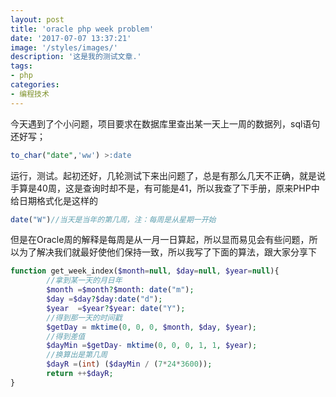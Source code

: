 ```yaml
---
layout: post
title: 'oracle php week problem'
date: '2017-07-07 13:37:21'
image: '/styles/images/'
description: '这是我的测试文章.'
tags:
- php
categories:
- 编程技术
---
```



今天遇到了个小问题，项目要求在数据库里查出某一天上一周的数据列，sql语句还好写；
```sql
to_char("date",'ww') >:date  
```
运行，测试。起初还好，几轮测试下来出问题了，总是有那么几天不正确，就是说手算是40周，这是查询时却不是，有可能是41，所以我查了下手册，原来PHP中给日期格式化是这样的
```php
date("W")//当天是当年的第几周，注：每周是从星期一开始  
```
但是在Oracle周的解释是每周是从一月一日算起，所以显而易见会有些问题，所以为了解决我们就最好使他们保持一致，所以我写了下面的算法，跟大家分享下
```php
function get_week_index($month=null, $day=null, $year=null){  
        //拿到某一天的月日年  
        $month =$month?$month: date("m");  
        $day =$day?$day:date("d");   
        $year  =$year?$year: date("Y");  
        //得到那一天的时间戳  
        $getDay = mktime(0, 0, 0, $month, $day, $year);  
        //得到差值  
        $dayMin =$getDay- mktime(0, 0, 0, 1, 1, $year);  
        //换算出是第几周  
        $dayR =(int) ($dayMin / (7*24*3600));   
        return ++$dayR;  
}  
```
